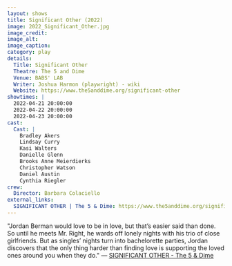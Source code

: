 ```yaml
---
layout: shows
title: Significant Other (2022)
image: 2022_Significant_Other.jpg
image_credit: 
image_alt:
image_caption:
category: play
details:
  Title: Significant Other
  Theatre: The 5 and Dime
  Venue: BABS' LAB
  Writer: Joshua Harmon (playwright) - wiki
  Website: https://www.the5anddime.org/significant-other
showtimes: |
  2022-04-21 20:00:00
  2022-04-22 20:00:00
  2022-04-23 20:00:00
cast:
  Cast: |
    Bradley Akers
    Lindsay Curry
    Kasi Walters
    Danielle Glenn
    Brooks Anne Meierdierks
    Christopher Watson
    Daniel Austin
    Cynthia Riegler
crew:
  Director: Barbara Colaciello
external_links:
  SIGNIFICANT OTHER | The 5 & Dime: https://www.the5anddime.org/significant-other
---
```

"Jordan Berman would love to be in love, but that’s easier said than done. So until he meets Mr. Right, he wards off lonely nights with his trio of close girlfriends. But as singles’ nights turn into bachelorette parties, Jordan discovers that the only thing harder than finding love is supporting the loved ones around you when they do." — [SIGNIFICANT OTHER - The 5 & Dime](https://www.the5anddime.org/significant-other)
